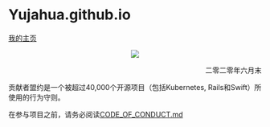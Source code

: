 # Yujahua.github.io
[我的主页]

<p align="center"><img src="https://yujahua.github.io/Yujahua.github.assets/png/8346747_ori.png"/></p>
<p align="right">二零二零年六月末</p>

贡献者盟约是一个被超过40,000个开源项目（包括Kubernetes, Rails和Swift）所使用的行为守则。

在参与项目之前，请务必阅读[CODE_OF_CONDUCT.md]

[我的主页]:https://yujahua.github.io/dist/
[CODE_OF_CONDUCT.md]:https://github.com/Yujahua/Yujahua.github.io/blob/master/.github/CODE_OF_CONDUCT.mds